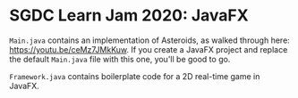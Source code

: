 # SGDC Learn Jam 2020: JavaFX

`Main.java` contains an implementation of Asteroids, as walked through here: https://youtu.be/ceMz7JMkKuw. If you create a JavaFX project and replace the default `Main.java` file with this one, you'll be good to go.

`Framework.java` contains boilerplate code for a 2D real-time game in JavaFX.
